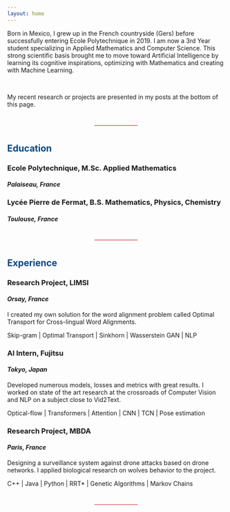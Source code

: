 ```yaml
---
layout: home
---
```


Born in Mexico, I grew up in the French countryside (Gers) before successfully entering Ecole Polytechnique in 2019. I am now a 3rd Year student specializing in Applied Mathematics and Computer Science. This strong scientific basis brought me to move toward Artificial Intelligence by learning its cognitive inspirations, optimizing with Mathematics and creating with Machine Learning.

<br>

My recent research or projects are presented in my posts at the bottom of this page.

<hr style="height:1px;border-width:0;background-color:#C31818;margin-left:40%;margin-right:40%;margin-top:40px;margin-bottom:40px">

## <span style="color: #06467D;">Education</span>

### <strong>Ecole Polytechnique</strong>, M.Sc. Applied Mathematics
#### <i>Palaiseau, France</i>


### <strong>Lycée Pierre de Fermat</strong>, B.S. Mathematics, Physics, Chemistry
#### <i>Toulouse, France</i>

<hr style="height:1px;border-width:0;background-color:#C31818;margin-left:40%;margin-right:40%;margin-top:40px;margin-bottom:40px">

## <span style="color: #06467D;">Experience</span>

### Research Project, <strong>LIMSI</strong>
#### <i>Orsay, France</i>

I created my own solution for the word alignment problem called Optimal Transport for Cross-lingual Word Alignments.

Skip-gram | Optimal Transport | Sinkhorn | Wasserstein GAN | NLP

### AI Intern, <strong>Fujitsu</strong>
#### <i>Tokyo, Japan</i>

Developed numerous models, losses and metrics with great results. I worked on state of the art research at the crossroads of Computer Vision and NLP on a subject close to Vid2Text.

Optical-flow | Transformers | Attention | CNN | TCN | Pose estimation

### Research Project, <strong>MBDA</strong>
#### <i>Paris, France</i>

Designing a surveillance system against drone attacks based on drone networks. I applied biological research on wolves behavior to the project.

C++ | Java | Python | RRT* | Genetic Algorithms | Markov Chains

<hr style="height:1px;border-width:0;background-color:#C31818;margin-left:40%;margin-right:40%;margin-top:40px;margin-bottom:40px">